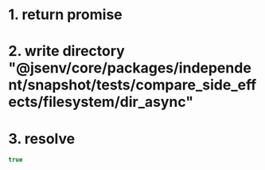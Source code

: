 # 1. return promise

# 2. write directory "@jsenv/core/packages/independent/snapshot/tests/compare_side_effects/filesystem/dir_async"

# 3. resolve

```js
true
```